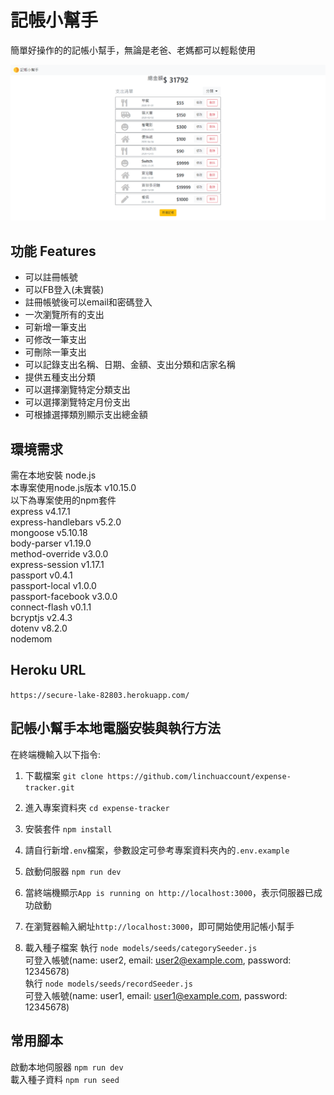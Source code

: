 # 記帳小幫手

簡單好操作的的記帳小幫手，無論是老爸、老媽都可以輕鬆使用

![image](https://github.com/linchuaccount/expense-tracker/blob/master/expense-tracker.png)

## 功能 Features

- 可以註冊帳號
- 可以FB登入(未實裝)
- 註冊帳號後可以email和密碼登入
- 一次瀏覽所有的支出
- 可新增一筆支出
- 可修改一筆支出
- 可刪除一筆支出
- 可以記錄支出名稱、日期、金額、支出分類和店家名稱
- 提供五種支出分類
- 可以選擇瀏覽特定分類支出
- 可以選擇瀏覽特定月份支出
- 可根據選擇類別顯示支出總金額

## 環境需求

需在本地安裝 node.js  
本專案使用node.js版本 v10.15.0  
以下為專案使用的npm套件  
express v4.17.1  
express-handlebars v5.2.0  
mongoose v5.10.18  
body-parser v1.19.0  
method-override v3.0.0  
express-session v1.17.1  
passport v0.4.1  
passport-local v1.0.0  
passport-facebook v3.0.0  
connect-flash v0.1.1  
bcryptjs v2.4.3  
dotenv v8.2.0  
nodemom  

## Heroku URL

`https://secure-lake-82803.herokuapp.com/`

## 記帳小幫手本地電腦安裝與執行方法

在終端機輸入以下指令:

1. 下載檔案
   `git clone https://github.com/linchuaccount/expense-tracker.git`
2. 進入專案資料夾
   `cd expense-tracker`
3. 安裝套件
   `npm install`
4. 請自行新增`.env`檔案，參數設定可參考專案資料夾內的`.env.example`
5. 啟動伺服器
   `npm run dev`
6. 當終端機顯示`App is running on http://localhost:3000`，表示伺服器已成功啟動
7. 在瀏覽器輸入網址`http://localhost:3000`，即可開始使用記帳小幫手

8. 載入種子檔案
  執行 `node models/seeds/categorySeeder.js`  
  可登入帳號(name: user2, email: user2@example.com, password: 12345678)  
  執行 `node models/seeds/recordSeeder.js`  
  可登入帳號(name: user1, email: user1@example.com, password: 12345678)  

## 常用腳本

啟動本地伺服器 `npm run dev`  
載入種子資料 `npm run seed`
